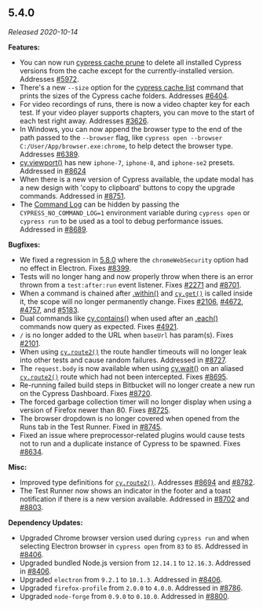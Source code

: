 ## 5.4.0

_Released 2020-10-14_

**Features:**

- You can now run
  [cypress cache prune](/guides/guides/command-line#cypress-cache-prune) to
  delete all installed Cypress versions from the cache except for the
  currently-installed version. Addresses
  [#5972](https://github.com/cypress-io/cypress/issues/5972).
- There's a new `--size` option for the
  [cypress cache list](/guides/guides/command-line#cypress-cache-list) command
  that prints the sizes of the Cypress cache folders. Addresses
  [#6404](https://github.com/cypress-io/cypress/issues/6404).
- For video recordings of runs, there is now a video chapter key for each test.
  If your video player supports chapters, you can move to the start of each test
  right away. Addresses
  [#3626](https://github.com/cypress-io/cypress/issues/3626).
- In Windows, you can now append the browser type to the end of the path passed
  to the `--browser` flag, like
  `cypress open --browser C:/User/App/browser.exe:chrome`, to help detect the
  browser type. Addresses
  [#6389](https://github.com/cypress-io/cypress/issues/6389).
- [cy.viewport()](/api/commands/viewport) has new `iphone-7`, `iphone-8`, and
  `iphone-se2` presets. Addressed in
  [#8624](https://github.com/cypress-io/cypress/issues/8624)
- When there is a new version of Cypress available, the update modal has a new
  design with 'copy to clipboard' buttons to copy the upgrade commands.
  Addressed in [#8751](https://github.com/cypress-io/cypress/pull/8751).
- The [Command Log](/guides/core-concepts/cypress-app#Command-Log) can be hidden
  by passing the `CYPRESS_NO_COMMAND_LOG=1` environment variable during
  `cypress open` or `cypress run` to be used as a tool to debug performance
  issues. Addressed in
  [#8689](https://github.com/cypress-io/cypress/issues/8689).

**Bugfixes:**

- We fixed a regression in [5.8.0](#5-8-0) where the `chromeWebSecurity` option
  had no effect in Electron. Fixes
  [#8399](https://github.com/cypress-io/cypress/issues/8399).
- Tests will no longer hang and now properly throw when there is an error thrown
  from a `test:after:run` event listener. Fixes
  [#2271](https://github.com/cypress-io/cypress/issues/2271) and
  [#8701](https://github.com/cypress-io/cypress/issues/8701).
- When a command is chained after [.within()](/api/commands/within) and
  [`cy.get()`](/api/commands/get) is called inside it, the scope will no longer
  permanently change. Fixes
  [#2106](https://github.com/cypress-io/cypress/issues/2106),
  [#4672](https://github.com/cypress-io/cypress/issues/4672),
  [#4757](https://github.com/cypress-io/cypress/issues/4757), and
  [#5183](https://github.com/cypress-io/cypress/issues/5183).
- Dual commands like [cy.contains()](/api/commands/contains) when used after an
  [.each()](/api/commands/each) commands now query as expected. Fixes
  [#4921](https://github.com/cypress-io/cypress/issues/4921).
- `/` is no longer added to the URL when `baseUrl` has param(s). Fixes
  [#2101](https://github.com/cypress-io/cypress/issues/2101).
- When using [`cy.route2()`](http) the route handler timeouts will no longer
  leak into other tests and cause random failures. Addressed in
  [#8727](https://github.com/cypress-io/cypress/issues/8727).
- The `request.body` is now available when using [cy.wait()](/api/commands/wait)
  on an aliased [`cy.route2()`](http) route which had not been intercepted.
  Fixes [#8695](https://github.com/cypress-io/cypress/issues/8695).
- Re-running failed build steps in Bitbucket will no longer create a new run on
  the Cypress Dashboard. Fixes
  [#8720](https://github.com/cypress-io/cypress/issues/8720).
- The forced garbage collection timer will no longer display when using a
  version of Firefox newer than 80. Fixes
  [#8725](https://github.com/cypress-io/cypress/issues/8725).
- The browser dropdown is no longer covered when opened from the Runs tab in the
  Test Runner. Fixed in
  [#8745](https://github.com/cypress-io/cypress/issues/8745).
- Fixed an issue where preprocessor-related plugins would cause tests not to run
  and a duplicate instance of Cypress to be spawned. Fixes
  [#8634](https://github.com/cypress-io/cypress/issues/8634).

**Misc:**

- Improved type definitions for [`cy.route2()`](http). Addresses
  [#8694](https://github.com/cypress-io/cypress/issues/8694) and
  [#8782](https://github.com/cypress-io/cypress/issues/8782).
- The Test Runner now shows an indicator in the footer and a toast notification
  if there is a new version available. Addressed in
  [#8702](https://github.com/cypress-io/cypress/issues/8702) and
  [#8803](https://github.com/cypress-io/cypress/issues/8803).

**Dependency Updates:**

- Upgraded Chrome browser version used during `cypress run` and when selecting
  Electron browser in `cypress open` from `83` to `85`. Addressed in
  [#8406](https://github.com/cypress-io/cypress/pull/8406).
- Upgraded bundled Node.js version from `12.14.1` to `12.16.3`. Addressed in
  [#8406](https://github.com/cypress-io/cypress/pull/8406).
- Upgraded `electron` from `9.2.1` to `10.1.3`. Addressed in
  [#8406](https://github.com/cypress-io/cypress/pull/8406).
- Upgraded `firefox-profile` from `2.0.0` to `4.0.0`. Addressed in
  [#8786](https://github.com/cypress-io/cypress/pull/8786).
- Upgraded `node-forge` from `0.9.0` to `0.10.0`. Addressed in
  [#8800](https://github.com/cypress-io/cypress/pull/8800).

